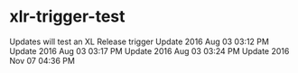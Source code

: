 # xlr-trigger-test
Updates will test an XL Release trigger
Update 2016 Aug 03 03:12 PM
Update 2016 Aug 03 03:17 PM
Update 2016 Aug 03 03:24 PM
Update 2016 Nov 07 04:36 PM
